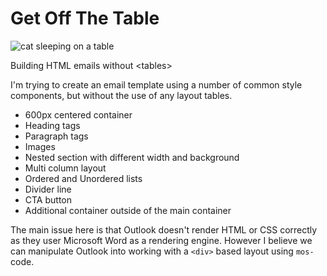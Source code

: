 # Get Off The Table
![cat sleeping on a table](http://blog.gorebel.com/content/images/2017/08/GetOffTheTable-1.jpg)

Building HTML emails without &lt;tables&gt;

I'm trying to create an email template using a number of common style components, but without the use of any layout tables.

* 600px centered container
* Heading tags
* Paragraph tags
* Images
* Nested section with different width and background
* Multi column layout
* Ordered and Unordered lists
* Divider line
* CTA button
* Additional container outside of the main container

The main issue here is that Outlook doesn't render HTML or CSS correctly as they user Microsoft Word as a rendering engine.  However I believe we can manipulate Outlook into working with a `<div>` based layout using `mos-` code.
